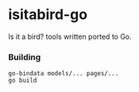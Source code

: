 # isitabird-go
Is it a bird? tools written ported to Go.

### Building
```
go-bindata models/... pages/...
go build
```
